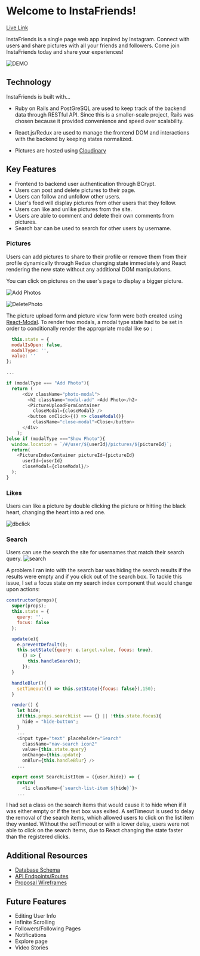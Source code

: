 # Welcome to InstaFriends!

[Live Link](https://insta-friends.herokuapp.com/)

InstaFriends is a single page web app inspired by Instagram. Connect with users and share pictures with all your friends and followers. Come join InstaFriends today and share your experiences!

![DEMO](http://res.cloudinary.com/dchen3/image/upload/v1529096473/intro.gif)



## Technology

InstaFriends is built with...
  * Ruby on Rails and PostGreSQL are used to keep track of the backend data through RESTful API. Since this is a smaller-scale project, Rails was chosen because it provided convenience and speed over scalability.

  * React.js/Redux are used to manage the frontend DOM and interactions with the backend by keeping states normalized.

  * Pictures are hosted using [Cloudinary](https://cloudinary.com/)


## Key Features

  * Frontend to backend user authentication through BCrypt.
  * Users can post and delete pictures to their page.
  * Users can follow and unfollow other users.
  * User's feed will display pictures from other users that they follow.
  * Users can like and unlike pictures from the site.
  * Users are able to comment and delete their own comments from pictures.
  * Search bar can be used to search for other users by username.

### Pictures
Users can add pictures to share to their profile or remove them from their profile dynamically through Redux changing state immediately and React rendering the new state without any additional DOM manipulations.

You can click on pictures on the user's page to display a bigger picture.

![Add Photos](https://res.cloudinary.com/dchen3/image/upload/v1529092320/FullstackPicturesSeedData/ezgif.com-optimize.gif)

![DeletePhoto](http://res.cloudinary.com/dchen3/image/upload/v1529092795/deletepicture.gif)

The picture upload form and picture view form were both created using [React-Modal](https://github.com/reactjs/react-modal). To render two modals, a modal type state had to be set in order to conditionally render the appropriate modal like so :

  ```javascript
    this.state = {
    modalIsOpen: false,
    modalType: '',
    value: ''
  };

  ...

  if (modalType === "Add Photo"){
    return (
        <div className="photo-modal">
          <h2 className="modal-add" >Add Photo</h2>
          <PictureUploadFormContainer
            closeModal={closeModal} />
          <button onClick={() => closeModal()}
            className="close-modal">Close</button>
        </div>
      );
  }else if (modalType ==="Show Photo"){
    window.location = `/#/user/${userId}/pictures/${pictureId}`;
    return(
      <PictureIndexContainer pictureId={pictureId}
        userId={userId}
        closeModal={closeModal}/>
    );
  }
  ```

### Likes
Users can like a picture by double clicking the picture or hitting the black heart, changing the heart into a red one.

![dbclick](http://res.cloudinary.com/dchen3/image/upload/v1529095380/dclick.gif)

### Search
Users can use the search the site for usernames that match their search query.
![search](http://res.cloudinary.com/dchen3/image/upload/v1529096987/search.gif)

A problem I ran into with the search bar was hiding the search results if the results were empty and if you click out of the search box. To tackle this issue, I set a focus state on my search index component that would change upon actions:

``` javascript
constructor(props){
  super(props);
  this.state = {
    query: '',
    focus: false
  };

  update(e){
    e.preventDefault();
    this.setState({query: e.target.value, focus: true},
      () => {
        this.handleSearch();
      });
  }

  handleBlur(){
    setTimeout(() => this.setState({focus: false}),150);
  }

  render() {
    let hide;
    if(this.props.searchList === {} || !this.state.focus){
      hide = "hide-button";
    }
    ...
    <input type="text" placeholder="Search"
      className="nav-search icon2"
      value={this.state.query}
      onChange={this.update}
      onBlur={this.handleBlur} />
    ...

  export const SearchListItem = ({user,hide}) => {
    return(
      <li className={`search-list-item ${hide}`}>
    ...
```

I had set a class on the search items that would cause it to hide when if it was either empty or if the text box was exited. A setTimeout is used to delay the removal of the search items, which allowed users to click on the list item they wanted. Without the setTimeout or with a lower delay, users were not able to click on the search items, due to React changing the state faster than the registered clicks.

## Additional Resources
  * [Database Schema](https://github.com/dchen323/InstaFriends/wiki/Database-Schema)
  * [API Endpoints/Routes](https://github.com/dchen323/InstaFriends/wiki/Routes)
  * [Proposal Wireframes](https://github.com/dchen323/InstaFriends/wiki/Component-Hierarchy)



## Future Features
  * Editing User Info
  * Infinite Scrolling
  * Followers/Following Pages
  * Notifications
  * Explore page
  * Video Stories
